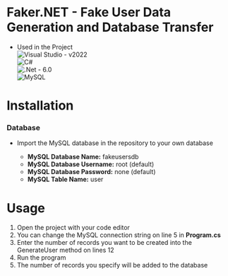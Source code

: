 # Faker.NET - Fake User Data Generation and Database Transfer
- Used in the Project <br>
![Visual Studio](https://img.shields.io/badge/Visual%20Studio-5C2D91.svg?style=for-the-badge&logo=visual-studio&logoColor=white) - v2022<br>
![C#](https://img.shields.io/badge/c%23-%23239120.svg?style=for-the-badge&logo=c-sharp&logoColor=white)<br>
![.Net](https://img.shields.io/badge/.NET-5C2D91?style=for-the-badge&logo=.net&logoColor=white) - 6.0<br>
![MySQL](https://img.shields.io/badge/mysql-%2300f.svg?style=for-the-badge&logo=mysql&logoColor=white)

# Installation

<h3>Database</h3>
<ul>
  <li>Import the MySQL database in the repository to your own database</li>
  <ul>
    <li><strong>MySQL Database Name:</strong> fakeusersdb</li>
    <li><strong>MySQL Database Username:</strong> root (default)</li>
    <li><strong>MySQL Database Password:</strong> none (default)</li>
    <li><strong>MySQL Table Name:</strong> user</li>
  </ul>
</ul>

# Usage
<ol>
  <li>Open the project with your code editor</li>
  <li>You can change the MySQL connection string on line 5 in <strong>Program.cs</strong></li>
  <li>Enter the number of records you want to be created into the GenerateUser method on lines 12</li>
  <li>Run the program</li>
  <li>The number of records you specify will be added to the database</li>
</ol>
